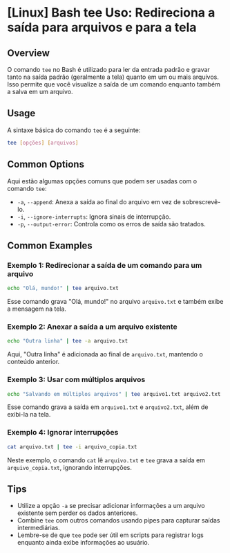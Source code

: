 # [Linux] Bash tee Uso: Redireciona a saída para arquivos e para a tela

## Overview
O comando `tee` no Bash é utilizado para ler da entrada padrão e gravar tanto na saída padrão (geralmente a tela) quanto em um ou mais arquivos. Isso permite que você visualize a saída de um comando enquanto também a salva em um arquivo.

## Usage
A sintaxe básica do comando `tee` é a seguinte:

```bash
tee [opções] [arquivos]
```

## Common Options
Aqui estão algumas opções comuns que podem ser usadas com o comando `tee`:

- `-a`, `--append`: Anexa a saída ao final do arquivo em vez de sobrescrevê-lo.
- `-i`, `--ignore-interrupts`: Ignora sinais de interrupção.
- `-p`, `--output-error`: Controla como os erros de saída são tratados.

## Common Examples

### Exemplo 1: Redirecionar a saída de um comando para um arquivo
```bash
echo "Olá, mundo!" | tee arquivo.txt
```
Esse comando grava "Olá, mundo!" no arquivo `arquivo.txt` e também exibe a mensagem na tela.

### Exemplo 2: Anexar a saída a um arquivo existente
```bash
echo "Outra linha" | tee -a arquivo.txt
```
Aqui, "Outra linha" é adicionada ao final de `arquivo.txt`, mantendo o conteúdo anterior.

### Exemplo 3: Usar com múltiplos arquivos
```bash
echo "Salvando em múltiplos arquivos" | tee arquivo1.txt arquivo2.txt
```
Esse comando grava a saída em `arquivo1.txt` e `arquivo2.txt`, além de exibi-la na tela.

### Exemplo 4: Ignorar interrupções
```bash
cat arquivo.txt | tee -i arquivo_copia.txt
```
Neste exemplo, o comando `cat` lê `arquivo.txt` e `tee` grava a saída em `arquivo_copia.txt`, ignorando interrupções.

## Tips
- Utilize a opção `-a` se precisar adicionar informações a um arquivo existente sem perder os dados anteriores.
- Combine `tee` com outros comandos usando pipes para capturar saídas intermediárias.
- Lembre-se de que `tee` pode ser útil em scripts para registrar logs enquanto ainda exibe informações ao usuário.